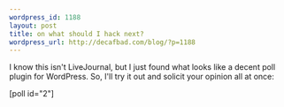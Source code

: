 ```yaml
--- 
wordpress_id: 1188
layout: post
title: on what should I hack next?
wordpress_url: http://decafbad.com/blog/?p=1188
---
```

I know this isn't LiveJournal, but I just found what looks like a decent poll plugin for WordPress.  So, I'll try it out and solicit your opinion all at once:

[poll id="2"]


